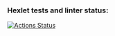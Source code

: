 ### Hexlet tests and linter status:
[![Actions Status](https://github.com/evrik163/python-project-50/workflows/hexlet-check/badge.svg)](https://github.com/evrik163/python-project-50/actions)
